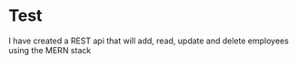 # Test
I have created a REST api that will add, read, update and delete employees using the MERN stack
